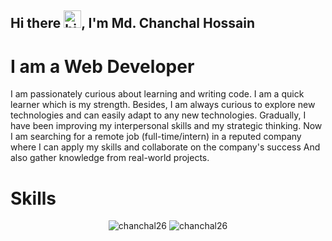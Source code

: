 ## Hi there <img src="assets/hello.gif" width="28px" alt="hi">, I'm Md. Chanchal Hossain
# I am a Web Developer


I am passionately curious about learning and writing code. I am a quick learner which is my strength. Besides, I am always curious to explore new technologies and can easily adapt to any new technologies. Gradually, I have been improving my interpersonal skills and my strategic thinking. Now I am searching for a remote job (full-time/intern) in a reputed company where I can apply my skills and collaborate on the company's success And also gather knowledge from real-world projects.

# Skills





<p align="center"> <img src="https://github-readme-stats.vercel.app/api/top-langs/?username=chanchal26&show_icons=true&theme=gotham" alt="chanchal26" />
<img src="https://github-readme-stats.vercel.app/api?username=chanchal26&show_icons=true&theme=gotham" alt="chanchal26" />


